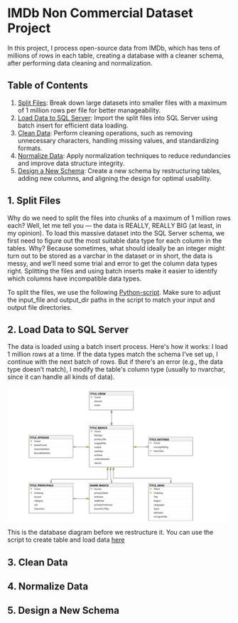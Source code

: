 # IMDb Non Commercial Dataset Project 
In this project, I process open-source data from IMDb, which has tens of millions of rows in each table, creating a database with a cleaner schema, after performing data cleaning and normalization.
## Table of Contents
1. [Split Files](#1-split-files):
    Break down large datasets into smaller files with a maximum of 1 million rows per file for better manageability.
2. [Load Data to SQL Server](#2-load-data-to-sql-server): 
    Import the split files into SQL Server using batch insert for efficient data loading.
3. [Clean Data](#3-clean-data): 
    Perform cleaning operations, such as removing unnecessary characters, handling missing values, and standardizing formats.
4. [Normalize Data](#4-normalize-data): 
    Apply normalization techniques to reduce redundancies and improve data structure integrity.
5. [Design a New Schema](#5-design-a-new-schema): 
    Create a new schema by restructuring tables, adding new columns, and aligning the design for optimal usability.

## 1. Split Files
Why do we need to split the files into chunks of a maximum of 1 million rows each? Well, let me tell you — the data is REALLY, REALLY BIG (at least, in my opinion). To load this massive dataset into the SQL Server schema, we first need to figure out the most suitable data type for each column in the tables. Why? Because sometimes, what should ideally be an integer might turn out to be stored as a varchar in the dataset or in short, the data is messy, and we’ll need some trial and error to get the column data types right. Splitting the files and using batch inserts make it easier to identify which columns have incompatible data types.

To split the files, we use the following [Python-script](/split_file.py). Make sure to adjust the input_file and output_dir paths in the script to match your input and output file directories.
## 2. Load Data to SQL Server
The data is loaded using a batch insert process. Here's how it works: I load 1 million rows at a time. If the data types match the schema I’ve set up, I continue with the next batch of rows. But if there's an error (e.g., the data type doesn’t match), I modify the table's column type (usually to nvarchar, since it can handle all kinds of data).

<img src="/assets/old database diagram.png" alt="Diagram 1" width="500">

This is the database diagram before we restructure it. You can use the script to create table and load data [here](/Load_data.sql)

## 3. Clean Data


## 4. Normalize Data


## 5. Design a New Schema


